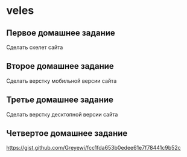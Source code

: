 # veles

## Первое домашнее задание
Сделать скелет сайта 
## Второе домашнее задание
Сделать верстку мобильной версии сайта 
## Третье домашнее задание
Сделать верстку десктопной версии сайта 
## Четвертое домашнее задание
https://gist.github.com/Greyewi/fcc1fda653b0edee61e7f78441c9b52c
